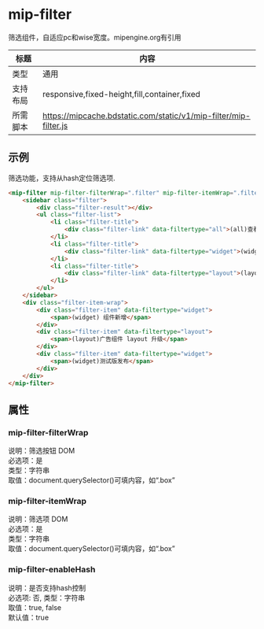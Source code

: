 # mip-filter

筛选组件，自适应pc和wise宽度。mipengine.org有引用

标题|内容
----|----
类型|通用
支持布局|responsive,fixed-height,fill,container,fixed
所需脚本|https://mipcache.bdstatic.com/static/v1/mip-filter/mip-filter.js

## 示例

筛选功能，支持从hash定位筛选项.  

```html
<mip-filter mip-filter-filterWrap=".filter" mip-filter-itemWrap=".filter-item-wrap" mip-filter-enableHash="true">
    <sidebar class="filter">
        <div class="filter-result"></div>
        <ul class="filter-list">
            <li class="filter-title">
                <div class="filter-link" data-filtertype="all">(all)查看全部<span class="filter-num">3</span></div>
            </li>
            <li class="filter-title">
                <div class="filter-link" data-filtertype="widget">(widget)组件<span class="filter-num">2</span></div>
            </li>
            <li class="filter-title">
                <div class="filter-link" data-filtertype="layout">(layout)组件布局<span class="filter-num">1</span></div>
            </li>
        </ul>
    </sidebar>
    <div class="filter-item-wrap">
        <div class="filter-item" data-filtertype="widget">
            <span>(widget) 组件新增</span>
        </div>
        <div class="filter-item" data-filtertype="layout">
            <span>(layout)广告组件 layout 升级</span> 
        </div>
        <div class="filter-item" data-filtertype="widget">
            <span>(widget)测试版发布</span>
        </div>
    </div>
</mip-filter>
```

## 属性

### mip-filter-filterWrap

说明：筛选按钮 DOM  
必选项：是  
类型：字符串  
取值：document.querySelector()可填内容，如“.box”  

### mip-filter-itemWrap

说明：筛选项 DOM  
必选项：是  
类型：字符串  
取值：document.querySelector()可填内容，如“.box”  

### mip-filter-enableHash

说明：是否支持hash控制  
必选项: 否,
类型：字符串  
取值：true, false  
默认值：true
